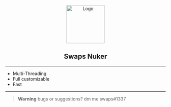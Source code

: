 <div align="center">
    <img src="https://www.freepnglogos.com/uploads/discord-logo-png/concours-discord-cartes-voeux-fortnite-france-6.png" alt="Logo" width="120" height="120">

  
  <h2 align="center">Swaps Nuker</h3>

</div>

---------------------------------------

* Multi-Threading
* Full customizable 
* Fast

---------------------------------------


> **Warning**
> bugs or suggestions? dm me swaps#1337


